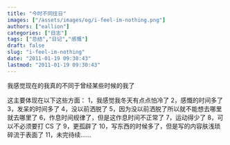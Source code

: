 ```yaml
---
title: "今时不同往日"
images: ["/assets/images/og/i-feel-im-nothing.png"]
authors: ["eallion"]
categories: ["日志"]
tags: ["总结","日记","感慨"]
draft: false
slug: "i-feel-im-nothing"
date: "2011-01-19 09:30:43"
lastmod: "2011-01-19 09:30:43"
---
```


我感觉现在的我真的不同于曾经某些时候的我了

这主要体现在以下这些方面：
1，我感觉我冬天有点点怕冷了
2，感慨的时间多了
3，发呆的时间多了
4，没以前洒脱了
5，因为没以前洒脱了所以就不能想去哪里就去哪里了
6，作息时间规律了，但是这作息时间不正常了
7，运动得少了
8，可以不必须要打 CS 了
9，更孤辟了
10，写东西的时候多了，但是写的内容肤浅琐碎流于表面了
11，未完待续……
